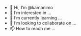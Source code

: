 - 👋 Hi, I’m @kamanimo
- 👀 I’m interested in ...
- 🌱 I’m currently learning ...
- 💞️ I’m looking to collaborate on ...
- 📫 How to reach me ...

<!---
kamanimo/kamanimo is a ✨ special ✨ repository because its `README.md` (this file) appears on your GitHub profile.
You can click the Preview link to take a look at your changes.
--->
